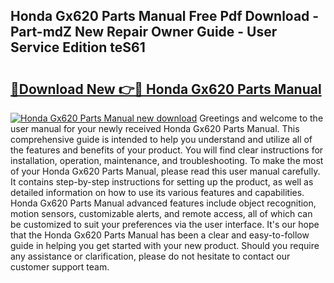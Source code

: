 ## Honda Gx620 Parts Manual Free Pdf Download - Part-mdZ New Repair Owner Guide - User Service Edition teS61

# <h2><a href="http://bc26220.oget.top/?id=Honda+Gx620+Parts+Manual">🔗Download New 👉🔴 Honda Gx620 Parts Manual</a></h2>

[![Honda Gx620 Parts Manual new download](https://i.imgur.com/5g1atiW.png)](http://bc26220.oget.top/?id=Honda+Gx620+Parts+Manual)
Greetings and welcome to the user manual for your newly received Honda Gx620 Parts Manual. This comprehensive guide is intended to help you understand and utilize all of the features and benefits of your product. You will find clear instructions for installation, operation, maintenance, and troubleshooting. To make the most of your Honda Gx620 Parts Manual, please read this user manual carefully. It contains step-by-step instructions for setting up the product, as well as detailed information on how to use its various features and capabilities. Honda Gx620 Parts Manual advanced features include object recognition, motion sensors, customizable alerts, and remote access, all of which can be customized to suit your preferences via the user interface. It's our hope that the Honda Gx620 Parts Manual has been a clear and easy-to-follow guide in helping you get started with your new product. Should you require any assistance or clarification, please do not hesitate to contact our customer support team.
